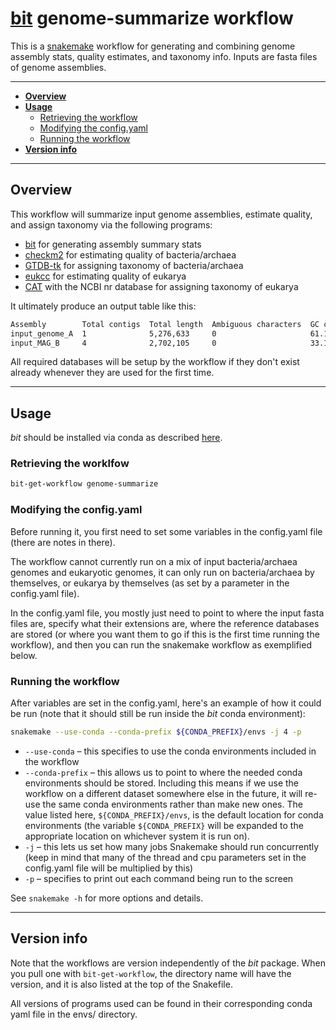 # [bit](https://github.com/AstrobioMike/bit) genome-summarize workflow
This is a [snakemake](https://snakemake.github.io/) workflow for generating and combining genome assembly stats, quality estimates, and taxonomy info. Inputs are fasta files of genome assemblies.

---

* [**Overview**](#overview)
* [**Usage**](#usage)
  * [Retrieving the workflow](#retrieving-the-workflow)
  * [Modifying the config.yaml](#modifying-the-configyaml)
  * [Running the workflow](#running-the-workflow)
* [**Version info**](#version-info)

---

## Overview

This workflow will summarize input genome assemblies, estimate quality, and assign taxonomy via the following programs:

  - [bit](https://github.com/AstrobioMike/bit#bioinformatics-tools-bit) for generating assembly summary stats
  - [checkm2](https://github.com/chklovski/CheckM2#checkm2) for estimating quality of bacteria/archaea
  - [GTDB-tk](https://github.com/Ecogenomics/GTDBTk#gtdb-tk) for assigning taxonomy of bacteria/archaea
  - [eukcc](https://github.com/Finn-Lab/EukCC#eukcc) for estimating quality of eukarya
  - [CAT](https://github.com/dutilh/CAT#cat-and-bat) with the NCBI nr database for assigning taxonomy of eukarya

It ultimately produce an output table like this:

```bash
Assembly        Total contigs  Total length  Ambiguous characters  GC content  Maximum contig length  Minimum contig length  N50        L50  Est. Completeness (%)  Est. Redundancy (%)  Domain    Phylum          Class                Order             Family             Genus           Species
input_genome_A  1              5,276,633     0                     61.17       5,276,633              5,276,633              5,276,633  1    99.99                  0.96                 Bacteria  Proteobacteria  Gammaproteobacteria  Pseudomonadales   Pseudomonadaceae   Pseudomonas_E   Pseudomonas_E fulva
input_MAG_B     4              2,702,105     0                     33.15       2,601,030              30,881                 2,601,030  1    90.22                  2.78                 Bacteria  Firmicutes      Bacilli              Staphylococcales  Staphylococcaceae  Staphylococcus  Staphylococcus saprophyticus
```

All required databases will be setup by the workflow if they don't exist already whenever they are used for the first time.

---

## Usage
_bit_ should be installed via conda as described [here](https://github.com/AstrobioMike/bit?tab=readme-ov-file#conda-install).

### Retrieving the worklfow

```bash
bit-get-workflow genome-summarize
```

### Modifying the config.yaml
Before running it, you first need to set some variables in the config.yaml file (there are notes in there). 

The workflow cannot currently run on a mix of input bacteria/archaea genomes and eukaryotic genomes, it can only run on bacteria/archaea by themselves, or eukarya by themselves (as set by a parameter in the config.yaml file).

In the config.yaml file, you mostly just need to point to where the input fasta files are, specify what their extensions are, where the reference databases are stored (or where you want them to go if this is the first time running the workflow), and then you can run the snakemake workflow as exemplified below. 

### Running the workflow
After variables are set in the config.yaml, here's an example of how it could be run (note that it should still be run inside the _bit_ conda environment):
 
```bash
snakemake --use-conda --conda-prefix ${CONDA_PREFIX}/envs -j 4 -p
```

- `--use-conda` – this specifies to use the conda environments included in the workflow
- `--conda-prefix` – this allows us to point to where the needed conda environments should be stored. Including this means if we use the workflow on a different dataset somewhere else in the future, it will re-use the same conda environments rather than make new ones. The value listed here, `${CONDA_PREFIX}/envs`, is the default location for conda environments (the variable `${CONDA_PREFIX}` will be expanded to the appropriate location on whichever system it is run on).
- `-j` – this lets us set how many jobs Snakemake should run concurrently (keep in mind that many of the thread and cpu parameters set in the config.yaml file will be multiplied by this)
- `-p` – specifies to print out each command being run to the screen

See `snakemake -h` for more options and details.

---

## Version info
Note that the workflows are version independently of the _bit_ package. When you pull one with `bit-get-workflow`, the directory name will have the version, and it is also listed at the top of the Snakefile.

All versions of programs used can be found in their corresponding conda yaml file in the envs/ directory. 
